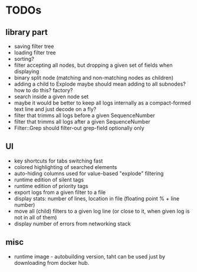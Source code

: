 # TODOs

## library part

* saving filter tree
* loading filter tree
* sorting?
* filter accepting all nodes, but dropping a given set of fields when displaying
* binary split node (matching and non-matching nodes as children)
* adding a child to Explode maybe should mean adding to all subnodes? how to do this? factory?
* search inside a given node set
* maybe it would be better to keep all logs internally as a compact-formed text line and just decode on a fly?
* filter that trimms all logs before a given SequenceNumber
* filter that trimms all logs after a given SequenceNumber
* Filter::Grep should filter-out grep-field optionally only


## UI

* key shortcuts for tabs switching fast
* colored highlighting of searched elements
* auto-hiding columns used for value-based "explode" filtering
* runtime edition of silent tags
* runtime edition of priority tags
* export logs from a given filter to a file
* display stats: number of lines, location in file (floating point % + line number)
* move all (child) filters to a given log line (or close to it, when given log is not in all of them)
* display number of errors from networking stack


## misc

* runtime image - autobuilding version, taht can be used just by downloading from docker hub.
